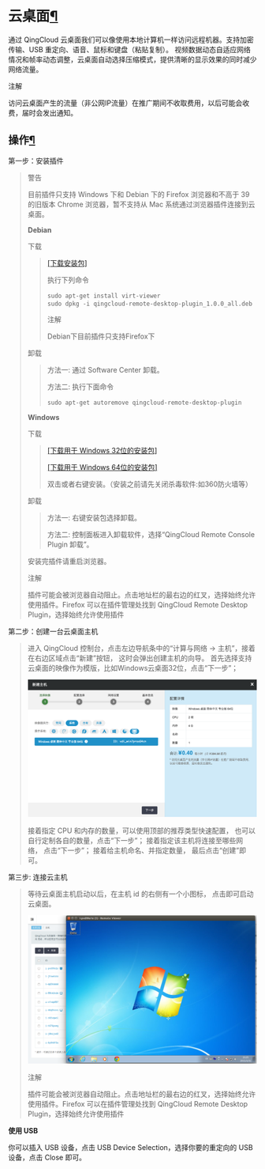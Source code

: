---
---

# 云桌面[¶](#guide-cloud-desktop "永久链接至标题")

通过 QingCloud 云桌面我们可以像使用本地计算机一样访问远程机器。支持加密传输、USB 重定向、语音、鼠标和键盘（粘贴复制）。 视频数据动态自适应网络情况和帧率动态调整，云桌面自动选择压缩模式，提供清晰的显示效果的同时减少网络流量。

注解

访问云桌面产生的流量（非公网IP流量）在推广期间不收取费用，以后可能会收费，届时会发出通知。

## 操作[¶](#id2 "永久链接至标题")

第一步：安装插件

> 
> 
> 
> 
> 警告
> 
> 目前插件只支持 Windows 下和 Debian 下的 Firefox 浏览器和不高于 39 的旧版本 Chrome 浏览器，暂不支持从 Mac 系统通过浏览器插件连接到云桌面。
> 
> 
> 
> **Debian**
> 
> 下载
> 
> > 
> > 
> > [[下载安装包]](https://beian.qingcloud.com/download/public/desktop-cloud/qingcloud-remote-desktop-plugin_1.0.0_all.deb)
> > 
> > 执行下列命令
> > 
> > 
> > 
> > ```
> > sudo apt-get install virt-viewer
> > sudo dpkg -i qingcloud-remote-desktop-plugin_1.0.0_all.deb
> > ```
> > 
> > 
> > 
> > 
> > 
> > 注解
> > 
> > Debian下目前插件只支持Firefox下
> > 
> > 
> > 
> > 
> 
> 卸载
> 
> > 
> > 
> > 方法一: 通过 Software Center 卸载。
> > 
> > 方法二: 执行下面命令
> > 
> > 
> > 
> > ```
> > sudo apt-get autoremove qingcloud-remote-desktop-plugin
> > ```
> > 
> > 
> > 
> > 
> 
> **Windows**
> 
> 下载
> 
> > 
> > 
> > [[下载用于 Windows 32位的安装包]](https://www.qingcloud.com/download/public/desktop-cloud/qingcloud-remote-desktop-plugin-x86-1.0.msi)
> > 
> > [[下载用于 Windows 64位的安装包]](https://www.qingcloud.com/download/public/desktop-cloud/qingcloud-remote-desktop-plugin-x64-1.0.msi)
> > 
> > 双击或者右键安装。（安装之前请先关闭杀毒软件:如360防火墙等）
> > 
> > 
> 
> 卸载
> 
> > 
> > 
> > 方法一: 右键安装包选择卸载。
> > 
> > 方法二: 控制面板进入卸载软件，选择“QingCloud Remote Console Plugin 卸载”。
> > 
> > 
> 
> 安装完插件请重启浏览器。
> 
> 
> 
> 注解
> 
> 插件可能会被浏览器自动阻止。点击地址栏的最右边的红叉，选择始终允许使用插件。Firefox 可以在插件管理处找到 QingCloud Remote Desktop Plugin，选择始终允许使用插件
> 
> 
> 
> 

第二步：创建一台云桌面主机

> 
> 
> 进入 QingCloud 控制台，点击左边导航条中的“计算与网络 -> 主机”，接着在右边区域点击“新建”按钮， 这时会弹出创建主机的向导。 首先选择支持云桌面的映像作为模版，比如Windows云桌面32位，点击“下一步”；
> 
> [![](../computing/_images/run_cloud_desktop_select_image.png)](../computing/_images/run_cloud_desktop_select_image.png)
> 
> 接着指定 CPU 和内存的数量，可以使用顶部的推荐类型快速配置， 也可以自行定制各自的数量，点击“下一步”； 接着指定该主机将连接至哪些网络， 点击“下一步”； 接着给主机命名、并指定数量， 最后点击“创建”即可。
> 
> 

第三步: 连接云主机

> 
> 
> 等待云桌面主机启动以后，在主机 id 的右侧有一个小图标， 点击即可启动云桌面。
> 
> [![](../computing/_images/connect_cloud_desktop_image.png)](../computing/_images/connect_cloud_desktop_image.png)
> 
> 
> 
> 注解
> 
> 插件可能会被浏览器自动阻止。点击地址栏的最右边的红叉，选择始终允许使用插件。Firefox 可以在插件管理处找到 QingCloud Remote Desktop Plugin，选择始终允许使用插件
> 
> 
> 
> 

**使用 USB**

你可以插入 USB 设备，点击 USB Device Selection，选择你要的重定向的 USB 设备，点击 Close 即可。
